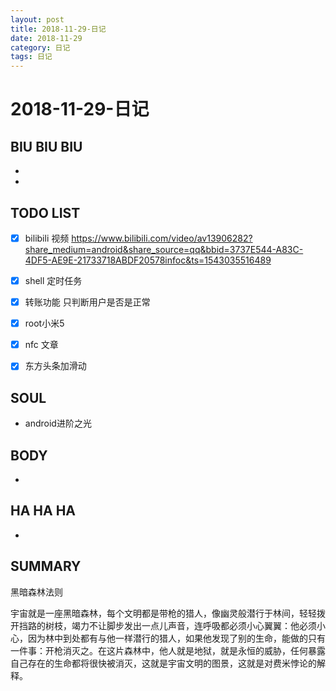 ```yaml
---
layout: post
title: 2018-11-29-日记
date: 2018-11-29
category: 日记
tags: 日记
---
```

# 2018-11-29-日记
## BIU BIU BIU
- 
- 
 
## TODO LIST
- [x] bilibili 视频 https://www.bilibili.com/video/av13906282?share_medium=android&share_source=qq&bbid=3737E544-A83C-4DF5-AE9E-21733718ABDF20578infoc&ts=1543035516489 
- [x] shell 定时任务

- [x] 转账功能 只判断用户是否是正常
- [x] root小米5
- [x] nfc 文章
- [x] 东方头条加滑动
 
 
## SOUL
- android进阶之光
 
## BODY
- 
 
## HA HA HA
- 
 
## SUMMARY
 黑暗森林法则  

 宇宙就是一座黑暗森林，每个文明都是带枪的猎人，像幽灵般潜行于林间，轻轻拨开挡路的树枝，竭力不让脚步发出一点儿声音，连呼吸都必须小心翼翼：他必须小心，因为林中到处都有与他一样潜行的猎人，如果他发现了别的生命，能做的只有一件事：开枪消灭之。在这片森林中，他人就是地狱，就是永恒的威胁，任何暴露自己存在的生命都将很快被消灭，这就是宇宙文明的图景，这就是对费米悖论的解释。  

 
